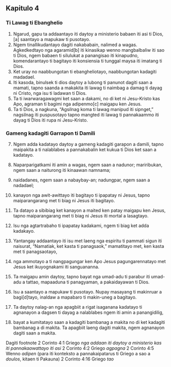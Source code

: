 Kapitulo 4
----------

### Ti Lawag ti Ebanghelio

1. Ngarud, gapu ta addaantayo iti daytoy a ministerio babaen iti asi ti Dios,[a] saantayo a mapukaw ti pusotayo.
2. Ngem tinallikudantayo dagiti nakababain, nalimed a wagas. Agkedkedtayo nga agaramid[b] iti kinasikap wenno mangbalbaliw iti sao ti Dios, ngem babaen ti silulukat a panangisao iti kinapudno, komendarantayo ti bagitayo iti konsiensia ti tunggal maysa iti imatang ti Dios.
3. Ket uray no naabbungotan ti ebangheliotayo, naabbungotan kadagiti madadael.
4. Iti kasoda, binulsek ti dios daytoy a lubong ti panunot dagiti saan a mamati, tapno saanda a makakita iti lawag ti naimbag a damag ti dayag ni Cristo, nga isu ti ladawan ti Dios.
5. Ta ti iwarwaragawagmi ket saan a dakami, no di ket ni Jesu-Kristo kas Apo, agraman ti bagimi nga adipenmo[c] maigapu ken Jesus.
6. Ta ti Dios, a nagkuna, “Agsilnag koma ti lawag manipud iti sipnget,” nagsilnag iti puspusotayo tapno mangted iti lawag ti pannakaammo iti dayag ti Dios iti rupa ni Jesu-Kristo.

### Gameng kadagiti Garrapon ti Damili

7. Ngem adda kadatayo daytoy a gameng kadagiti garapon a damili, tapno maipakita a ti nalablabes a pannakabalin ket kukua ti Dios ket saan a kadatayo.
8. Naparparigatkami iti amin a wagas, ngem saan a nadunor; mariribukan, ngem saan a naiturong iti kinaawan namnama;
9. naidadanes, ngem saan a nabaybay-an; nadungpar, ngem saan a nadadael;
10. kanayon nga awit-awittayo iti bagitayo ti ipapatay ni Jesus, tapno maiparangarang met ti biag ni Jesus iti bagitayo.
11. Ta datayo a sibibiag ket kanayon a maited ken patay maigapu ken Jesus, tapno maiparangarang met ti biag ni Jesus iti mortal a lasagtayo.
12. Isu nga agtartrabaho ti ipapatay kadakami, ngem ti biag ket adda kadakayo.

13. Yantangay addaantayo iti isu met laeng nga espiritu ti pammati sigun iti naisurat, “Namatiak, ket kasta ti panagsaok,” mamatitayo met, ken kasta met ti panagsaotayo,
14. nga ammotayo a ti nangpagungar ken Apo Jesus pagungarennatayo met Jesus ket ikuyognakami iti sanguananna.
15. Ta maigapu amin daytoy, tapno bayat nga umad-adu ti parabur iti umad-adu a tattao, mapaaduna ti panagyaman, a pakaidayawan ti Dios.

16. Isu a saantayo a mapukaw ti pusotayo. Nupay masayang ti makinruar a bagi[d]tayo, inaldaw a mapabaro ti makin-uneg a bagitayo.
17. Ta daytoy nalag-an nga apagbiit a rigat isaganana kadatayo ti agnanayon a dagsen ti dayag a nalablabes ngem iti amin a panangidilig,
18. bayat a kumitatayo saan a kadagiti bambanag a makita no di ket kadagiti bambanag a di makita. Ta apagbiit laeng dagiti makita, ngem agnanayon dagiti saan a makita.

Dagiti footnote
2 Corinto 4:1 Griego *nga addaan iti daytoy a ministerio kas iti pannakaawattayo iti asi*
2 Corinto 4:2 Griego *agpagna*
2 Corinto 4:5 Wenno *adipen* (para iti konteksto a pannakaipatarus ti Griego a sao a *doulos*, kitaen ti Pakauna)
2 Corinto 4:16 Griego *tao*